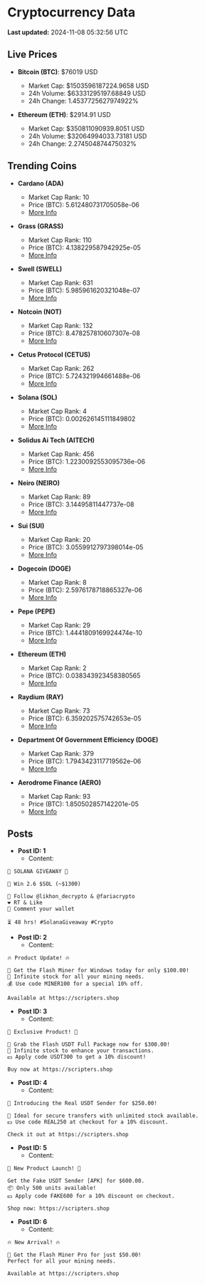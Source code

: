 # Cryptocurrency Data

**Last updated:** 2024-11-08 05:32:56 UTC

## Live Prices
- **Bitcoin (BTC)**: $76019 USD
  - Market Cap: $1503596187224.9658 USD
  - 24h Volume: $63331295197.68849 USD
  - 24h Change: 1.4537725627974922%

- **Ethereum (ETH)**: $2914.91 USD
  - Market Cap: $350811090939.8051 USD
  - 24h Volume: $32064994033.73181 USD
  - 24h Change: 2.274504874475032%

## Trending Coins
- **Cardano (ADA)**
  - Market Cap Rank: 10
  - Price (BTC): 5.612480731705058e-06
  - [More Info](https://www.coingecko.com/en/coins/cardano)

- **Grass (GRASS)**
  - Market Cap Rank: 110
  - Price (BTC): 4.138229587942925e-05
  - [More Info](https://www.coingecko.com/en/coins/grass)

- **Swell (SWELL)**
  - Market Cap Rank: 631
  - Price (BTC): 5.985961620321048e-07
  - [More Info](https://www.coingecko.com/en/coins/swell-network)

- **Notcoin (NOT)**
  - Market Cap Rank: 132
  - Price (BTC): 8.478257810607307e-08
  - [More Info](https://www.coingecko.com/en/coins/notcoin)

- **Cetus Protocol (CETUS)**
  - Market Cap Rank: 262
  - Price (BTC): 5.724321994661488e-06
  - [More Info](https://www.coingecko.com/en/coins/cetus-protocol)

- **Solana (SOL)**
  - Market Cap Rank: 4
  - Price (BTC): 0.002626145111849802
  - [More Info](https://www.coingecko.com/en/coins/solana)

- **Solidus Ai Tech (AITECH)**
  - Market Cap Rank: 456
  - Price (BTC): 1.2230092553095736e-06
  - [More Info](https://www.coingecko.com/en/coins/solidus-ai-tech)

- **Neiro (NEIRO)**
  - Market Cap Rank: 89
  - Price (BTC): 3.14495811447737e-08
  - [More Info](https://www.coingecko.com/en/coins/neiro-3)

- **Sui (SUI)**
  - Market Cap Rank: 20
  - Price (BTC): 3.0559912797398014e-05
  - [More Info](https://www.coingecko.com/en/coins/sui)

- **Dogecoin (DOGE)**
  - Market Cap Rank: 8
  - Price (BTC): 2.5976178718865327e-06
  - [More Info](https://www.coingecko.com/en/coins/dogecoin)

- **Pepe (PEPE)**
  - Market Cap Rank: 29
  - Price (BTC): 1.4441809169924474e-10
  - [More Info](https://www.coingecko.com/en/coins/pepe)

- **Ethereum (ETH)**
  - Market Cap Rank: 2
  - Price (BTC): 0.038343923458380565
  - [More Info](https://www.coingecko.com/en/coins/ethereum)

- **Raydium (RAY)**
  - Market Cap Rank: 73
  - Price (BTC): 6.359202575742653e-05
  - [More Info](https://www.coingecko.com/en/coins/raydium)

- **Department Of Government Efficiency (DOGE)**
  - Market Cap Rank: 379
  - Price (BTC): 1.7943423117719562e-06
  - [More Info](https://www.coingecko.com/en/coins/department-of-government-efficiency)

- **Aerodrome Finance (AERO)**
  - Market Cap Rank: 93
  - Price (BTC): 1.850502857142201e-05
  - [More Info](https://www.coingecko.com/en/coins/aerodrome-finance)

## Posts
- **Post ID: 1**
  - Content:
```
🚀 SOLANA GIVEAWAY 🚀

🎁 Win 2.6 $SOL (~$1300)

🤝 Follow @likhon_decrypto & @fariacrypto
❤️ RT & Like
💬 Comment your wallet

⏳ 48 hrs! #SolanaGiveaway #Crypto
```

- **Post ID: 2**
  - Content:
```
🔥 Product Update! 🔥

🚀 Get the Flash Miner for Windows today for only $100.00!
🔋 Infinite stock for all your mining needs.
💰 Use code MINER100 for a special 10% off.

Available at https://scripters.shop
```

- **Post ID: 3**
  - Content:
```
🎁 Exclusive Product! 🎁

💸 Grab the Flash USDT Full Package now for $300.00!
🎉 Infinite stock to enhance your transactions.
💵 Apply code USDT300 to get a 10% discount!

Buy now at https://scripters.shop
```

- **Post ID: 4**
  - Content:
```
💎 Introducing the Real USDT Sender for $250.00!

💼 Ideal for secure transfers with unlimited stock available.
💵 Use code REAL250 at checkout for a 10% discount.

Check it out at https://scripters.shop
```

- **Post ID: 5**
  - Content:
```
🚀 New Product Launch! 🚀

Get the Fake USDT Sender [APK] for $600.00.
📦 Only 500 units available!
💵 Apply code FAKE600 for a 10% discount on checkout.

Shop now: https://scripters.shop
```

- **Post ID: 6**
  - Content:
```
🔥 New Arrival! 🔥

💸 Get the Flash Miner Pro for just $50.00!
Perfect for all your mining needs.

Available at https://scripters.shop
```

